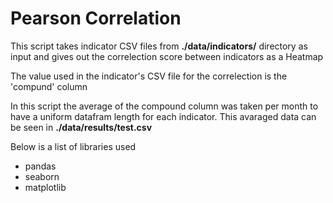 <h1>Pearson Correlation</h1>

<p>This script takes indicator CSV files from <b>./data/indicators/</b> directory as input and gives out the correlection score between indicators as a Heatmap</p>
<p>The value used in the indicator's CSV file for the correlection is the 'compund' column</p>
<p>In this script the average of the compound column was taken per month to have a uniform datafram length for each indicator. This avaraged data can be seen in <b>./data/results/test.csv</b></p>

<p>Below is a list of libraries used</p>
  <ul>
    <li>pandas</li>
    <li>seaborn</li>
    <li>matplotlib</li>
  </ul>
